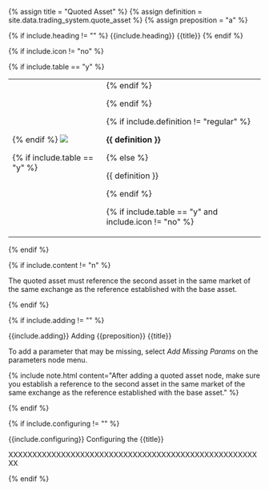 <!-- TITLE AND DEFINITION starts -->

{% assign title = "Quoted Asset" %}
{% assign definition = site.data.trading_system.quote_asset %}
{% assign preposition = "a" %}

<!-- TITLE AND DEFINITION ends -->

{% if include.heading != "" %}
{{include.heading}} {{title}}
{% endif %}

{% if include.icon != "no" %} 

{% if include.table == "y" %}
<table class="definitionTable"><tr><td>
{% endif %}

<img src='images/icons/{{include.icon}}{{ title | downcase | replace: " ", "-" }}.png' />

{% if include.table == "y" %}
</td><td>
{% endif %}

{% endif %}

{% if include.definition != "regular" %}

<strong>{{ definition }}</strong>

{% else %}

{{ definition }}

{% endif %}

{% if include.table == "y" and include.icon != "no" %}
</td></tr></table>
{% endif %}

{% if include.content != "n" %}

<!-- CONTENT starts -->

The quoted asset must reference the second asset in the same market of the same exchange as the reference established with the base asset.

<!-- CONTENT ends -->

{% endif %}

{% if include.adding != "" %}

{{include.adding}} Adding {{preposition}} {{title}}

<!-- ADDING starts -->

To add a parameter that may be missing, select *Add Missing Params* on the parameters node menu. 

{% include note.html content="After adding a quoted asset node, make sure you establish a reference to the second asset in the same market of the same exchange as the reference established with the base asset." %}

<!-- ADDING ends -->

{% endif %}

{% if include.configuring != "" %}

{{include.configuring}} Configuring the {{title}}

<!-- CONFIGURING starts -->

XXXXXXXXXXXXXXXXXXXXXXXXXXXXXXXXXXXXXXXXXXXXXXXXXXXXXX

<!-- CONFIGURING ends -->

{% endif %}